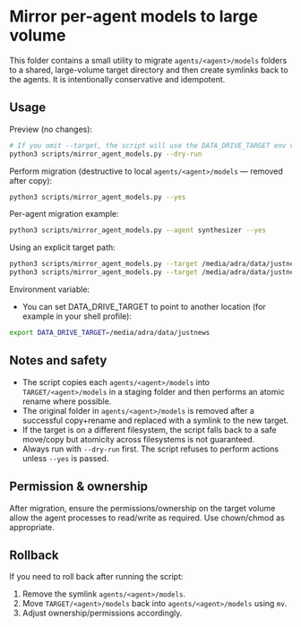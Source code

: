 Mirror per-agent models to large volume
=====================================

This folder contains a small utility to migrate `agents/<agent>/models` folders to a shared, large-volume target directory and then create symlinks back to the agents. It is intentionally conservative and idempotent.

Usage
-----

Preview (no changes):

```bash
# If you omit --target, the script will use the DATA_DRIVE_TARGET env var or fall back to /media/adra/data/justnews
python3 scripts/mirror_agent_models.py --dry-run
```

Perform migration (destructive to local `agents/<agent>/models` — removed after copy):

```bash
python3 scripts/mirror_agent_models.py --yes
```

Per-agent migration example:

```bash
python3 scripts/mirror_agent_models.py --agent synthesizer --yes
```

Using an explicit target path:

```bash
python3 scripts/mirror_agent_models.py --target /media/adra/data/justnews --dry-run
python3 scripts/mirror_agent_models.py --target /media/adra/data/justnews --yes
```

Environment variable:

- You can set DATA_DRIVE_TARGET to point to another location (for example in your shell profile):

```bash
export DATA_DRIVE_TARGET=/media/adra/data/justnews
```

Notes and safety
----------------
- The script copies each `agents/<agent>/models` into `TARGET/<agent>/models` in a staging folder and then performs an atomic rename where possible.
- The original folder in `agents/<agent>/models` is removed after a successful copy+rename and replaced with a symlink to the new target.
- If the target is on a different filesystem, the script falls back to a safe move/copy but atomicity across filesystems is not guaranteed.
- Always run with `--dry-run` first. The script refuses to perform actions unless `--yes` is passed.

Permission & ownership
----------------------
After migration, ensure the permissions/ownership on the target volume allow the agent processes to read/write as required. Use chown/chmod as appropriate.

Rollback
--------
If you need to roll back after running the script:
1. Remove the symlink `agents/<agent>/models`.
2. Move `TARGET/<agent>/models` back into `agents/<agent>/models` using `mv`.
3. Adjust ownership/permissions accordingly.
